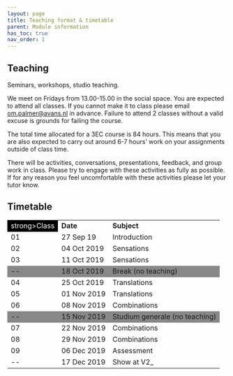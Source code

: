 ```yaml
---
layout: page
title: Teaching format & timetable
parent: Module information
has_toc: true
nav_order: 1
---
```




## Teaching

Seminars, workshops, studio teaching.

We meet on Fridays from 13.00-15.00 in the social space. You are expected to attend all classes. If you cannot make it to class please email [om.palmer@avans.nl](mailto:om.palmer@avans.nl) in advance. Failure to attend 2 classes without a valid excuse is grounds for failing the course.

The total time allocated for a 3EC course is 84 hours. This means that you are also expected to carry out around 6-7 hours’ work on your assignments outside of class time. 

There will be activities, conversations, presentations, feedback, and group work in class. Please try to engage with these activities as fully as possible. If for any reason you feel uncomfortable with these activities please let your tutor know.



## Timetable



<table>
  <tr>
   <td style="background:black;color:white">strong>Class</strong>
   </td>
   <td><strong>Date</strong>
   </td>
   <td><strong>Subject</strong>
   </td>
  </tr>
  <tr>
   <td>01
   </td>
   <td>27 Sep 19
   </td>
   <td>Introduction
   </td>
  </tr>
  <tr>
   <td>02
   </td>
   <td>04 Oct 2019
   </td>
   <td>Sensations
   </td>
  </tr>
  <tr>
   <td>03
   </td>
   <td>11 Oct 2019
   </td>
   <td>Sensations
   </td>
  </tr>
  <tr style="background:#888">
   <td>--
   </td>
   <td>18 Oct 2019
   </td>
   <td>Break (no teaching)
   </td>
  </tr>
  <tr>
   <td>04
   </td>
   <td>25 Oct 2019
   </td>
   <td>Translations
   </td>
  </tr>
  <tr>
   <td>05
   </td>
   <td>01 Nov 2019
   </td>
   <td>Translations
   </td>
  </tr>
  <tr>
   <td>06
   </td>
   <td>08 Nov 2019
   </td>
   <td>Combinations
   </td>
  </tr>
  <tr style="background:#888">
   <td>--
   </td>
   <td>15 Nov 2019
   </td>
   <td>Studium generale (no teaching)
   </td>
  </tr>
  <tr>
   <td>07
   </td>
   <td>22 Nov 2019
   </td>
   <td>Combinations
   </td>
  </tr>
  <tr>
   <td>08
   </td>
   <td>29 Nov 2019
   </td>
   <td>Combinations
   </td>
  </tr>
  <tr>
   <td>09
   </td>
   <td>06 Dec 2019
   </td>
   <td>Assessment
   </td>
  </tr>
  <tr>
   <td>--
   </td>
   <td>17 Dec 2019
   </td>
   <td>Show at V2_
   </td>
  </tr>
</table>